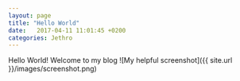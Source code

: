 ```yaml
---
layout: page
title: "Hello World"
date:   2017-04-11 11:01:45 +0200
categories: Jethro
---
```



Hello World! Welcome to my blog
![My helpful screenshot]({{ site.url }}/images/screenshot.png)

